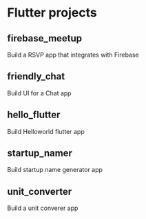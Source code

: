 # Flutter projects

## firebase_meetup
Build a RSVP app that integrates with Firebase
## friendly_chat
Build UI for a Chat app
## hello_flutter
Build Helloworld flutter app
## startup_namer
Build startup name generator app
## unit_converter
Build a unit converer app
